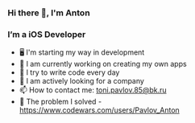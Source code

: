 ### Hi there 👋, I'm Anton
 
### I’m a iOS Developer

- 🖥 I'm starting my way in development
- 🔭 I am currently working on creating my own apps
- 🌱 I try to write code every day
- 👯 I am actively looking for a company
- 📫 How to contact me: toni.pavlov.85@bk.ru
- 🌝 The problem I solved - https://www.codewars.com/users/Pavlov_Anton


